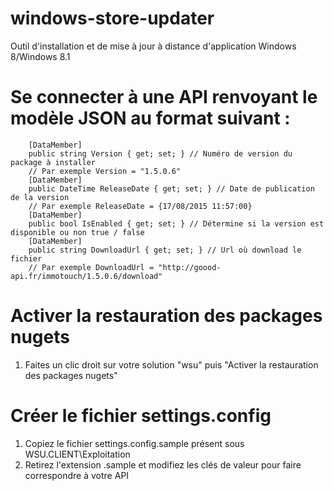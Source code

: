 # windows-store-updater
Outil d'installation et de mise à jour à distance d'application Windows 8/Windows 8.1

# Se connecter à une API renvoyant le modèle JSON au format suivant : 
        [DataMember]
        public string Version { get; set; } // Numéro de version du package à installer
        // Par exemple Version = "1.5.0.6"
        [DataMember]
        public DateTime ReleaseDate { get; set; } // Date de publication de la version
        // Par exemple ReleaseDate = {17/08/2015 11:57:00}
        [DataMember]
        public bool IsEnabled { get; set; } // Détermine si la version est disponible ou non true / false
        [DataMember]
        public string DownloadUrl { get; set; } // Url où download le fichier
        // Par exemple DownloadUrl = "http://goood-api.fr/immotouch/1.5.0.6/download"
        
# Activer la restauration des packages nugets
1. Faites un clic droit sur votre solution "wsu" puis "Activer la restauration des packages nugets"
        
# Créer le fichier settings.config
1. Copiez le fichier settings.config.sample présent sous WSU.CLIENT\Exploitation
2. Retirez l'extension .sample et modifiez les clés de valeur pour faire correspondre à votre API

